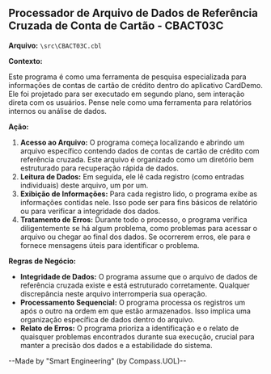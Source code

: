 ## Processador de Arquivo de Dados de Referência Cruzada de Conta de Cartão - CBACT03C

**Arquivo:**  `\src\CBACT03C.cbl`

**Contexto:**

Este programa é como uma ferramenta de pesquisa especializada para informações de contas de cartão de crédito dentro do aplicativo CardDemo. Ele foi projetado para ser executado em segundo plano, sem interação direta com os usuários. Pense nele como uma ferramenta para relatórios internos ou análise de dados.

**Ação:**

1. **Acesso ao Arquivo:** O programa começa localizando e abrindo um arquivo específico contendo dados de contas de cartão de crédito com referência cruzada. Este arquivo é organizado como um diretório bem estruturado para recuperação rápida de dados.
2. **Leitura de Dados:** Em seguida, ele lê cada registro (como entradas individuais) deste arquivo, um por um.
3. **Exibição de Informações:** Para cada registro lido, o programa exibe as informações contidas nele. Isso pode ser para fins básicos de relatório ou para verificar a integridade dos dados.
4. **Tratamento de Erros:** Durante todo o processo, o programa verifica diligentemente se há algum problema, como problemas para acessar o arquivo ou chegar ao final dos dados. Se ocorrerem erros, ele para e fornece mensagens úteis para identificar o problema.

**Regras de Negócio:**

* **Integridade de Dados:** O programa assume que o arquivo de dados de referência cruzada existe e está estruturado corretamente. Qualquer discrepância neste arquivo interromperia sua operação.
* **Processamento Sequencial:** O programa processa os registros um após o outro na ordem em que estão armazenados. Isso implica uma organização específica de dados dentro do arquivo.
* **Relato de Erros:** O programa prioriza a identificação e o relato de quaisquer problemas encontrados durante sua execução, crucial para manter a precisão dos dados e a estabilidade do sistema.

--Made by "Smart Engineering" (by Compass.UOL)--